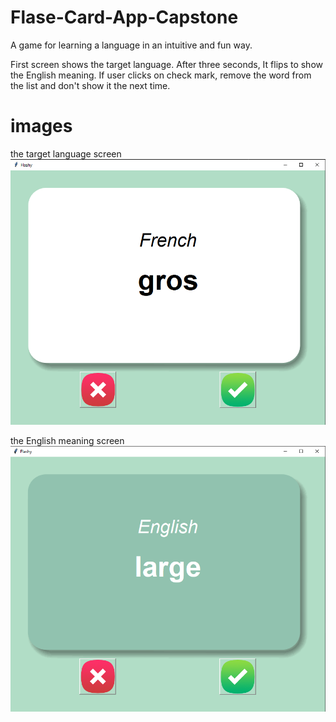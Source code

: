 # Flase-Card-App-Capstone
A game for learning a language in an intuitive and fun way.

First screen shows the target language. After three seconds, It flips to show the English meaning. If user clicks on check mark, remove the word from the list and don't show it the next time.

# images 

the target language screen
![](images/ticket_in_french.png)



the English meaning screen
![](images/ticket_in_english_after_translate.png)
